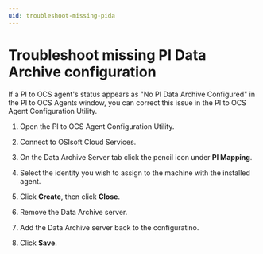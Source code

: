 ```yaml
---
uid: troubleshoot-missing-pida
---
```


# Troubleshoot missing PI Data Archive configuration

If a PI to OCS agent's status appears as "No PI Data Archive Configured" in the PI to OCS Agents window, you can correct this issue in the PI to OCS Agent Configuration Utility.

1. Open the PI to OCS Agent Configuration Utility.

1. Connect to OSIsoft Cloud Services.

1. On the Data Archive Server tab click the pencil icon under **PI Mapping**. 

1. Select the identity you wish to assign to the machine with the installed agent. 

1. Click **Create**, then click **Close**. 

1. Remove the Data Archive server. 

1. Add the Data Archive server back to the configuratino. 

1. Click **Save**.  